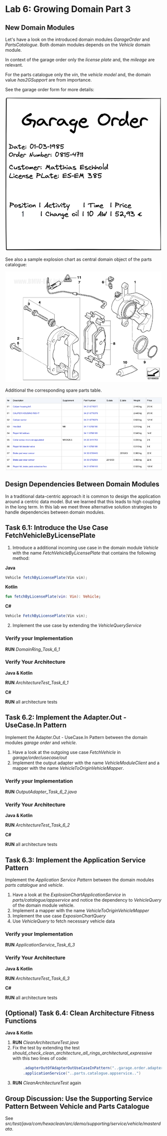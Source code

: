 # Lab 6: Growing Domain Part 3

## New Domain Modules

Let's have a look on the introduced domain modules _GarageOrder_ and _PartsCatalogue_. Both domain modules 
depends on the _Vehicle_ domain module.

In context of the garage order only the _license plate_ and, the _mileage_ are relevant. 
 
For the parts catalogue only the _vin_, the _vehicle model_ and, the domain value _has2GSupport_ 
are from importance.

See the garage order form for more details:

![Garage Order Form](../img/garage-order-form.png)

See also a sample explosion chart as central domain object of the parts catalogue:

![Eplosion Chart for Front Brake](../img/explosion-chart.png)

Additional the corresponding spare parts table.

![Spare Parts Table for Front Brake](../img/spare-parts-table.png)

## Design Dependencies Between Domain Modules

In a traditional data-centric approach it is common to design the application around a centric data model. 
But we learned that this leads to high coupling in the long term. In this lab we meet three alternative 
solution strategies to handle dependencies between domain modules.

## Task 6.1: Introduce the Use Case FetchVehicleByLicensePlate

1. Introduce a additional incoming use case in the domain module _Vehicle_ with the name _FetchVehicleByLicensePlate_ that
   contains the following method:

**Java**
```java
Vehicle fetchByLicensePlate(Vin vin);
```
**Kotlin**
```kotlin
fun fetchByLicensePlate(vin: Vin): Vehicle;
```
**C#**
```java
Vehicle FetchByLicensePlate(Vin vin);
```

2. Implement the use case by extending the _VehicleQueryService_

### Verify your Implementation

**RUN** _DomainRing_Task_6_1_

### Verify Your Architecture

**Java & Kotlin**

**RUN**  _ArchitectureTest_Task_6_1_

**C#**

**RUN** all architecture tests

## Task 6.2: Implement the Adapter.Out - UseCase.In Pattern

Implement the Adapter.Out - UseCase.In Pattern between the domain modules _garage order_ and _vehicle_.

1. Have a look at the outgoing use case _FetchVehicle_ in _garage/order/usecase/out_
2. Implement the output adapter with the name _VehicleModuleClient_ and a mapper with the name 
_VehicleToOriginVehicleMapper_.

### Verify your Implementation

**RUN** _OutputAdapter_Task_6_2.java_

### Verify Your Architecture

**Java & Kotlin**

**RUN** _ArchitectureTest_Task_6_2_

**C#**

**RUN** all architecture tests

## Task 6.3: Implement the Application Service Pattern

Implement the _Application Service Pattern_ between the domain modules _parts catalogue_ and _vehicle_.

1. Have a look at the _ExplosionChartApplicationService_ in _parts/catalogue/appservice_ and notice the dependency to
_VehicleQuery_ of the domain module vehicle.
2. Implement a mapper with the name _VehicleToOriginVehicleMapper_
3. Implement the use case _ExposionChartQuery_ 
4. Use _VehicleQuery_ to fetch necessary vehicle data

### Verify your Implementation

**RUN** _ApplicationService_Task_6_3_

### Verify Your Architecture

**Java & Kotlin**

**RUN** _ArchitectureTest_Task_6_3_

**C#**

**RUN** all architecture tests

##  (Optional) Task 6.4: Clean Architecture Fitness Functions

**Java & Kotlin**

1. **RUN** _CleanArchitectureTest.java_
2. Fix the test by extending the test _should_check_clean_architecture_all_rings_architectural_expressive_ with this two lines of code:

```java
        .adapterOutOfAdapterOutUseCaseInPattern("..garage.order.adapter.out..")
        .applicationService("..parts.catalogue.appservice..")
```
3. **RUN** _CleanArchitectureTest_ again


## Group Discussion: Use the Supporting Service Pattern Between Vehicle and Parts Catalogue

See _src/test/java/com/hexaclean/arc/demo/supporting/service/vehicle/masterdata_.